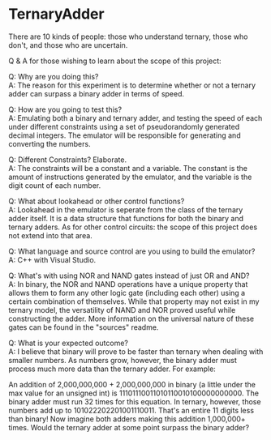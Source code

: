 # TernaryAdder

There are 10 kinds of people: those who understand ternary, those who don't, and those who are uncertain.

Q & A for those wishing to learn about the scope of this project:

Q: Why are you doing this?<br>
A: The reason for this experiment is to determine whether or not a ternary adder can surpass a binary adder in terms of speed.

Q: How are you going to test this?<br>
A: Emulating both a binary and ternary adder, and testing the speed of each under different constraints using a set of pseudorandomly generated decimal integers. The emulator will be responsible for generating and converting the numbers.

Q: Different Constraints? Elaborate.<br>
A: The constraints will be a constant and a variable. The constant is the amount of instructions generated by the emulator, and the variable is the digit count of each number.

Q: What about lookahead or other control functions?<br>
A: Lookahead in the emulator is seperate from the class of the ternary adder itself. It is a data structure that functions for both the binary and ternary adders. As for other control circuits: the scope of this project does not extend into that area.

Q: What language and source control are you using to build the emulator?<br>
A: C++ with Visual Studio.

Q: What's with using NOR and NAND gates instead of just OR and AND?<br>
A: In binary, the NOR and NAND operations have a unique property that allows them to form any other logic gate (including each other) using a certain combination of themselves. While that property may not exist in my ternary model, the versatility of NAND and NOR proved useful while constructing the adder. More information on the universal nature of these gates can be found in the "sources" readme.

Q: What is your expected outcome?<br>
A: I believe that binary will prove to be faster than ternary when dealing with smaller numbers. As numbers grow, however, the binary adder must process much more data than the ternary adder. For example:<br>

An addition of 2,000,000,000 + 2,000,000,000 in binary (a little under the max value for an unsigned int) is 11101110011010110010100000000000. The binary adder must run 32 times for this equation. In ternary, however, those numbers add up to 
101022202201001110011. That's an entire 11 digits less than binary! Now imagine both adders making this addition 1,000,000+ times. Would the ternary adder at some point surpass the binary adder?
